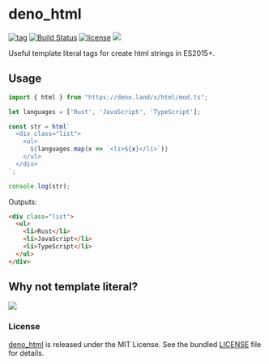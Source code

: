 # deno_html

[![tag](https://img.shields.io/github/release/denomod/deno_html)](https://github.com/denomod/deno_html/releases)
[![Build Status](https://github.com/denomod/deno_html/workflows/ci/badge.svg?branch=master)](https://github.com/denomod/deno_html/actions)
[![license](https://img.shields.io/github/license/denomod/deno_html)](https://github.com/denomod/deno_html/blob/master/LICENSE)
[![](https://img.shields.io/badge/deno-v1.0.3-green.svg)](https://github.com/denoland/deno)

Useful template literal tags for create html strings in ES2015+.

## Usage

```ts
import { html } from "https://deno.land/x/html/mod.ts";

let languages = ['Rust', 'JavaScript', 'TypeScript'];

const str = html`
  <div class="list">
    <ul>
      ${languages.map(x => `<li>${x}</li>`)}
    </ul>
  </div>
`;

console.log(str);
```

Outputs:

```html
<div class="list">
  <ul>
    <li>Rust</li>
    <li>JavaScript</li>
    <li>TypeScript</li>
  </ul>
</div>
```

## Why not template literal?

![](./screen.png)

### License

[deno_html](https://github.com/denomod/deno_html) is released under the MIT License. See the bundled [LICENSE](./LICENSE) file for details.
